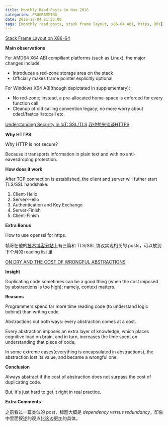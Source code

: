 ```yaml
---
title: Monthly Read Posts in Nov 2016
categories: PROGRAMMING
date: 2016-12-04 21:53:00
tags: [monthly read posts, stack frame layout, x86-64 ABI, https, DRY]
---
```

[Stack Frame Layout on X86-64](http://eli.thegreenplace.net/2011/09/06/stack-frame-layout-on-x86-64)

**Main observations**

For AMD64 X64 ABI compiliant platforms (such as Linux), the major changes include:
- Introduces a red-zone storage area on the stack
- Officially makes frame pointer explicitly optional

For Windows X64 ABI(though depictated in supplementary):
- No red-zone; instead, a pre-allocated home-space is enforced for every function call
- Cleanup of old calling convention legacy; no more worry about cdecl/fastcall/stdcall etc.

[Understanding Security in IoT: SSL/TLS](http://www.golgi.io/security-ssl-tls/)
[我也想来谈谈HTTPS](http://insights.thoughtworkers.org/talk-about-https/)

**Why HTTPS**

Why HTTP is not secure?

Because it transports information in plain text and with no anti-eavesdroping protection.

**How does it work**

After TCP connection is established, the client and server will futher start TLS/SSL handshake:
1. Client-Hello
2. Server-Hello
3. Authentication and Key Exchange
4. Server-Finish
5. Client-Finish

**Extra Bonus**

How to use openssl for https.

帧哥在他的[技术博客分站](http://blog.syscallx.com)上有三篇和 TLS/SSL 协议实现相关的 posts，可以放到下个月的 reading list 里

[ON DRY AND THE COST OF WRONGFUL ABSTRACTIONS](http://thereignn.ghost.io/on-dry-and-the-cost-of-wrongful-abstractions/)

**Insight**

Duplicating code sometimes can be a good thing (when the cost imposed by abstractions is too high); namely, context matters.

**Reasons**

Programmers spend far more time reading code (to understand logic behind) than writing code.

Abstractions cut both ways: every abstraction comes at a cost.

Every abstraction imposes an extra layer of knowledge, which places cognitive load on brain, and in turn, increases the time spent on understanding that piece of code.

In some extreme cases(everything is encapsulated in abstractions), the abstraction lost its value, and became a wrongful one.

**Conclusion**

Always abstract if the cost of abstraction does not surpass the cost of duplicating code.

But, it's just hard to get it right in real practice.

**Extra Comments**

之前看过一篇类似的 post，标题大概是 *dependency versus redundancy*，印象中里面叙述的观点比这边更加的具体。